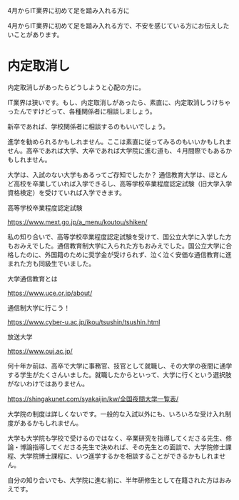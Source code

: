 4月からIT業界に初めて足を踏み入れる方に

4月からIT業界に初めて足を踏み入れる方で、不安を感じている方にお伝えしたいことがあります。

# 内定取消し

内定取消しがあったらどうしようと心配の方に。

IT業界は狭いです。もし、内定取消しがあったら、素直に、内定取消しうけちゃったんですけどって、各種関係者に相談しましょう。

新卒であれば、学校関係者に相談するのもいいでしょう。

進学を勧められるかもしれません。ここは素直に従ってみるのもいいかもしれません。高卒であれば大学、大卒であれば大学院に進む道も、４月間際でもあるかもしれません。

大学は、入試のない大学もあるってご存知でしたか？
通信教育大学は、ほとんど高校を卒業していれば入学できるし、高等学校卒業程度認定試験（旧大学入学資格検定）を受けていれば入学できます。

高等学校卒業程度認定試験

https://www.mext.go.jp/a_menu/koutou/shiken/

私の知り合いで、高等学校卒業程度認定試験を受けて、国公立大学に入学した方もおみえでした。通信教育制大学に入られた方もおみえでした。国公立大学に合格したのに、外国籍のために奨学金が受けられず、泣く泣く安価な通信教育に進まれた方も同級生でいました。

大学通信教育とは

https://www.uce.or.jp/about/

通信制大学に行こう！

https://www.cyber-u.ac.jp/ikou/tsushin/tsushin.html

放送大学

https://www.ouj.ac.jp/

何十年か前は、高卒で大学に事務官、技官として就職し、その大学の夜間に通学する学生がたくさんいました。就職したからといって、大学に行くという選択肢がないわけではありません。

https://shingakunet.com/syakaijin/kw/全国夜間大学一覧表/

大学院の制度は詳しくないです。一般的な入試以外にも、いろいろな受け入れ制度があるかもしれません。

大学も大学院も学校で受けるのではなく、卒業研究を指導してくださる先生、修論・博論指導してくださる先生で決めれば、その先生との面談で、大学院修士課程、大学院博士課程に、いつ進学するかを相談することができるかもしれません。

自分の知り合いでも、大学院に進む前に、半年研修生として在籍された方はおみえです。

